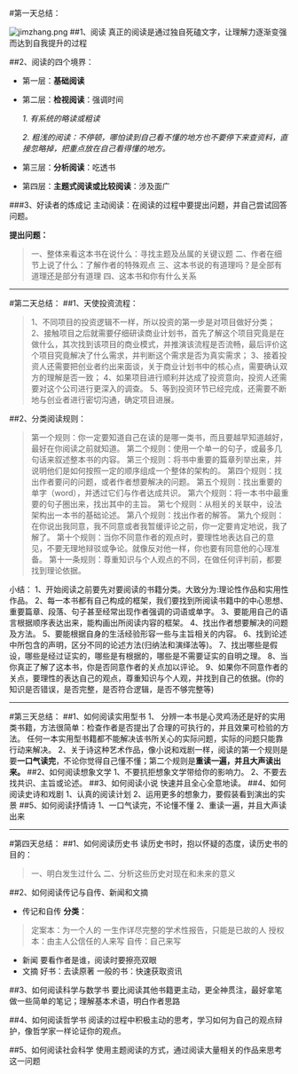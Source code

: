 #第一天总结：

![jimzhang.png](http://upload-images.jianshu.io/upload_images/626005-cf9826441b00865c.png?imageMogr2/auto-orient/strip%7CimageView2/2/w/1240)
##1、阅读
真正的阅读是通过独自死磕文字，让理解力逐渐变强而达到自我提升的过程

##2、阅读的四个境界：

- 第一层：**基础阅读**

- 第二层：**检视阅读**：强调时间

    *1. 有系统的略读或粗读*

    *2. 粗浅的阅读：不停顿，哪怕读到自己看不懂的地方也不要停下来查资料，直接忽略掉，把重点放在自己看得懂的地方。*

- 第三层：**分析阅读**：吃透书

- 第四层：**主题式阅读或比较阅读**：涉及面广

###3、好读者的炼成记
主动阅读：在阅读的过程中要提出问题，并自己尝试回答问题。
 
**提出问题：**
>一、整体来看这本书在说什么：寻找主题及丛属的关键议题
    二、作者在细节上说了什么：了解作者的特殊观点
    三、这本书说的有道理吗？是全部有道理还是部分有道理
    四、这本书和你有什么关系

*****

#第二天总结：
##1、天使投资流程：
>1、不同项目的投资逻辑不一样，所以投资的第一步是对项目做好分类；
    2、接触项目之后就需要仔细研读商业计划书，首先了解这个项目究竟是在做什么，其次找到该项目的商业模式，并推演该流程是否流畅，最后评价这个项目究竟解决了什么需求，并判断这个需求是否为真实需求；
    3、接着投资人还需要把创业者约出来面谈，关于商业计划书中的核心点，需要确认双方的理解是否一致；
    4、如果项目进行顺利并达成了投资意向，投资人还需要对这个公司进行更深入的调查。
    5、等到投资环节已经完成，还需要不断地与创业者进行密切沟通，确定项目进展。

##2、分类阅读规则：
>第一个规则：你一定要知道自己在读的是哪一类书，而且要越早知道越好，最好在你阅读之前就知道。
第二个规则：使用一个单一的句子，或最多几句话来叙述整本书的内容。
第三个规则：将书中重要的篇章列举出来，并说明他们是如何按照一定的顺序组成一个整体的架构的。
第四个规则：找出作者要问的问题，或者作者想要解决的问题。
第五个规则：找出重要的单字（word），并透过它们与作者达成共识。
第六个规则：将一本书中最重要的句子圈出来，找出其中的主旨。
第七个规则：从相关的关联中，设法架构出一本书的基础论述。
第八个规则：找出作者的解答。
第九个规则：在你说出我同意，我不同意或者我暂缓评论之前，你一定要肯定地说，我了解了。
第十个规则：当你不同意作者的观点时，要理性地表达自己的意见，不要无理地辩驳或争论。就像反对他一样，你也要有同意他的心理准备。
第十一条规则：尊重知识与个人观点的不同，在做任何评判前，都要找到理论依据。

小结：
    1、开始阅读之前要先对要阅读的书籍分类。大致分为:理论性作品和实用性作品。
    2、每一本书都有自己构成的框架，我们要找到所阅读书籍中的中心思想、重要篇章、段落、句子甚至经常出现作者强调的词语或单字。
    3、要能用自己的语言根据顺序表达出来，能构画出所阅读内容的框架。
    4、找出作者想要解决的问题及方法。
    5、要能根据自身的生活经验形容一些与主旨相关的内容。
    6、找到论述中所包含的声明，区分不同的论述方法(归纳法和演绎法等)。
    7、找出哪些是假设，哪些是经过证实的，哪些是有根据的，哪些是不需要证实的自明之理。
    8、当你真正了解了这本书，你是否同意作者的关点加以评论。
    9、如果你不同意作者的关点，要理性的表达自己的观点，尊重知识与个人观，并找到自己的依据。(你的知识是否错误，是否完整，是否符合逻辑，是否不够完整等)

*****

#第三天总结：
##1、如何阅读实用型书
1、 分辨一本书是心灵鸡汤还是好的实用类书籍，方法很简单：检查作者是否提出了合理的可执行的，并且效果可检验的方法。
    任何一本实用型书籍都不能解决该书所关心的实际问题，实际的问题只能靠行动来解决。
2、关于诗这种艺术作品，像小说和戏剧一样，阅读的第一个规则是要**一口气读完**，不论你觉得自己懂不懂；第二个规则是**重读一遍，并且大声读出来。**
##2、如何阅读想象文学
1、不要抗拒想象文学带给你的影响力。
2、不要去找共识、主旨或论述。
##3、如何阅读小说
快速并且全心全意地读。
##4、如何阅读史诗和戏剧
1、认真的阅读计划
2、运用更多的想象力，要假装看到演出的实景
##5、如何阅读抒情诗
1、一口气读完，不论懂不懂
2、重读一遍，并且大声读出来

*****

#第四天总结：
##1、如何阅读历史书
读历史书时，抱以怀疑的态度，读历史书的目的：
>一、明白发生过什么
二、分析这些历史对现在和未来的意义

##2、如何阅读传记与自传、新闻和文摘
- 传记和自传
**分类**：
>定案本：为一个人的 一生作详尽完整的学术性报告，只能是已故的人
授权本：由主人公信任的人来写
自传：自己来写
- 新闻
要看作者是谁，阅读时要擦亮双眼
- 文摘
好书：去读原著
一般的书：快速获取资讯

##3、如何阅读科学与数学书
要比阅读其他书籍更主动，更全神贯注，最好拿笔做一些简单的笔记；理解基本术语，明白作者思路

##4、如何阅读哲学书
阅读的过程中积极主动的思考，学习如何为自己的观点辩护，像哲学家一样论证你的观点。

##5、如何阅读社会科学
使用主题阅读的方式，通过阅读大量相关的作品来思考这一问题
